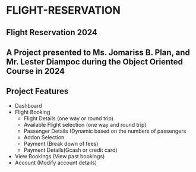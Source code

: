 # FLIGHT-RESERVATION

## Flight Reservation 2024 
## A Project presented to Ms. Jomariss B. Plan, and Mr. Lester Diampoc during the Object Oriented Course in 2024

## Project Features
- Dashboard
- Flight Booking
  - Flight Details (one way or round trip)
  - Available Flight selection (one way and round trip)
  - Passenger Details (Dynamic based on the numbers of passengers
  - Addon Selection
  - Payment (Break down of fees)
  - Payment Details(Gcash or credit card)
- View Bookings (View past bookings)
- Account (Modify account details)
